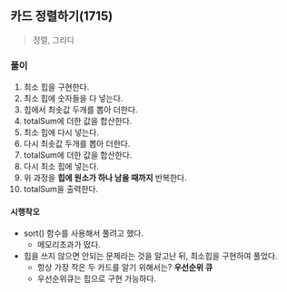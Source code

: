## 카드 정렬하기(1715)
> 정렬, 그리디

### 풀이
1. 최소 힙을 구현한다. 
2. 최소 힙에 숫자들을 다 넣는다. 
3. 힙에서 최솟값 두개를 뽑아 더한다. 
4. totalSum에 더한 값을 합산한다.
5. 최소 힙에 다시 넣는다. 
6. 다시 최솟값 두개를 뽑아 더한다.
7. totalSum에 더한 값을 합산한다. 
8. 다시 최소 힙에 넣는다. 
9. 위 과정을 **힙에 원소가 하나 남을 때까지** 반복한다. 
10. totalSum을 출력한다.

#### 시행착오
- sort() 함수를 사용해서 풀려고 했다. 
  - 메모리초과가 떴다. 
- 힙을 쓰지 않으면 안되는 문제라는 것을 알고난 뒤, 최소힙을 구현하여 풀었다. 
  - 항상 가장 작은 두 카드를 알기 위해서는? **우선순위 큐**
  - 우선순위큐는 힙으로 구현 가능하다. 
